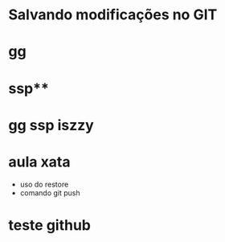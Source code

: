 # Salvando modificações no GIT
# gg
# ssp**
# gg ssp iszzy
# aula xata
* uso do restore
* comando git push
# teste github